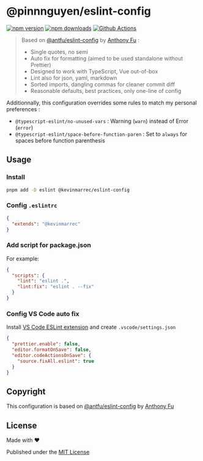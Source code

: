 # @pinnnguyen/eslint-config

[![npm version][npm-version-src]][npm-version-href]
[![npm downloads][npm-downloads-src]][npm-downloads-href]
[![Github Actions][github-actions-src]][github-actions-href]

> Based on [@antfu/eslint-config](https://github.com/antfu/eslint-config) by [Anthony Fu](https://github.com/antfu) :
> - Single quotes, no semi
> - Auto fix for formatting (aimed to be used standalone without Prettier)
> - Designed to work with TypeScript, Vue out-of-box
> - Lint also for json, yaml, markdown
> - Sorted imports, dangling commas for cleaner commit diff
> - Reasonable defaults, best practices, only one-line of config

Additionnally, this configuration overrides some rules to match my personal preferences :

- `@typescript-eslint/no-unused-vars` : Warning (`warn`) instead of Error (`error`)
- `@typescript-eslint/space-before-function-paren` : Set to `always` for spaces before function parenthesis

## Usage

### Install

```bash
pnpm add -D eslint @kevinmarrec/eslint-config
```

### Config `.eslintrc`

```json
{
  "extends": "@kevinmarrec"
}
```

### Add script for package.json

For example:

```json
{
  "scripts": {
    "lint": "eslint .",
    "lint:fix": "eslint . --fix"
  }
}
```

### Config VS Code auto fix

Install [VS Code ESLint extension](https://marketplace.visualstudio.com/items?itemName=dbaeumer.vscode-eslint) and create `.vscode/settings.json`

```json
{
  "prettier.enable": false,
  "editor.formatOnSave": false,
  "editor.codeActionsOnSave": {
    "source.fixAll.eslint": true
  }
}
```

## Copyright

This configuration is based on [@antfu/eslint-config](https://github.com/antfu/eslint-config) by [Anthony Fu](https://github.com/antfu)

## License

Made with ❤️

Published under the [MIT License](./LICENSE)

[npm-version-src]: https://img.shields.io/npm/v/@kevinmarrec/eslint-config?style=flat-square
[npm-version-href]: https://npmjs.com/package/@kevinmarrec/eslint-config
[npm-downloads-src]: https://img.shields.io/npm/dm/@kevinmarrec/eslint-config?style=flat-square
[npm-downloads-href]: https://npmjs.com/package/@kevinmarrec/eslint-config
[github-actions-src]: https://img.shields.io/github/workflow/status/kevinmarrec/eslint-config/CI?style=flat-square
[github-actions-href]: https://github.com/kevinmarrec/eslint-config/actions?query=workflow%3Aci
